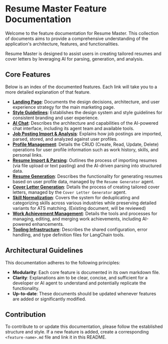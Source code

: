 # Resume Master Feature Documentation

Welcome to the feature documentation for Resume Master. This collection of documents aims to provide a comprehensive understanding of the application's architecture, features, and functionalities.

Resume Master is designed to assist users in creating tailored resumes and cover letters by leveraging AI for parsing, generation, and analysis.

## Core Features

Below is an index of the documented features. Each link will take you to a more detailed explanation of that feature.

- **[Landing Page](./landing-page.md)**: Documents the design decisions, architecture, and user experience strategy for the main marketing page.
- **[Style Guidelines](./style-guidelines.md)**: Establishes the design system and style guidelines for consistent branding and user experience.
- **[AI Chat](./ai-chat.md)**: Describes the architecture and capabilities of the AI-powered chat interface, including its agent team and available tools.
- **[Job Posting Import & Analysis](./job-posting-import.md)**: Explains how job postings are imported, parsed, stored, and analyzed against user profiles.
- **[Profile Management](./profile-management.md)**: Details the CRUD (Create, Read, Update, Delete) operations for user profile information such as work history, skills, and personal links.
- **[Resume Import & Parsing](./resume-import.md)**: Outlines the process of importing resumes (via file upload or text pasting) and the AI-driven parsing into structured data.
- **[Resume Generation](./resume-generation.md)**: Describes the functionality for generating resumes based on user profile data, managed by the `Resume Generator` agent.
- **[Cover Letter Generation](./cover-letter-generation.md)**: Details the process of creating tailored cover letters, managed by the `Cover Letter Generator` agent.
- **[Skill Normalization](./skill-normalization.md)**: Covers the system for deduplicating and categorizing skills across various industries while preserving detailed variants for ATS matching. (Existing document, will be reviewed)
- **[Work Achievement Management](./work-achievement-management.md)**: Details the tools and processes for managing, editing, and merging work achievements, including AI-powered enhancements.
- **[Tooling Infrastructure](./tooling-infrastructure.md)**: Describes the shared configuration, error handling, and type definition files for LangChain tools.

## Architectural Guidelines

This documentation adheres to the following principles:

- **Modularity**: Each core feature is documented in its own markdown file.
- **Clarity**: Explanations aim to be clear, concise, and sufficient for a developer or AI agent to understand and potentially replicate the functionality.
- **Up-to-date**: These documents should be updated whenever features are added or significantly modified.

## Contribution

To contribute to or update this documentation, please follow the established structure and style. If a new feature is added, create a corresponding `<feature-name>.md` file and link it in this README.
